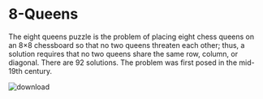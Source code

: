 # 8-Queens
The eight queens puzzle is the problem of placing eight chess queens on an 8×8 chessboard so that no two queens threaten each other; thus, a solution requires that no two queens share the same row, column, or diagonal. There are 92 solutions. The problem was first posed in the mid-19th century.


![download](https://github.com/hamzahu1589/8-Queens/assets/137961281/f71fc9e6-ca5b-4694-bf3b-6dc05a157977)
